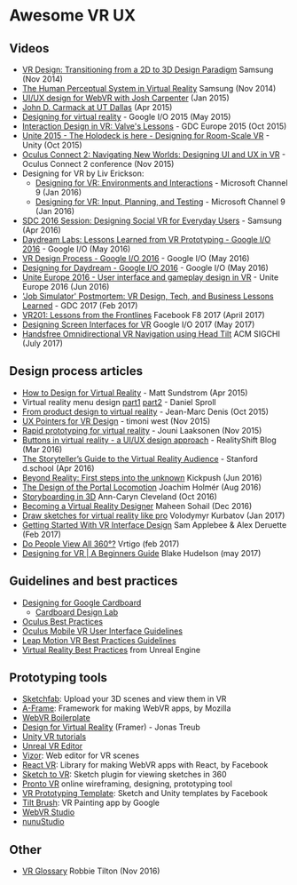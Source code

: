 # Awesome VR UX

## Videos

* [VR Design: Transitioning from a 2D to 3D Design Paradigm](https://www.youtube.com/watch?v=XjnHr_6WSqo) Samsung (Nov 2014)
* [The Human Perceptual System in Virtual Reality](https://www.youtube.com/watch?v=fx1oaRCGC1s) Samsung (Nov 2014)
* [UI/UX design for WebVR with Josh Carpenter](https://www.youtube.com/watch?v=ZOaOYTOpwyM) (Jan 2015)
* [John D. Carmack at UT Dallas](https://vimeo.com/126275510) (Apr 2015)
* [Designing for virtual reality](https://youtu.be/Qwh1LBzz3AU) - Google I/O 2015 (May 2015)
* [Interaction Design in VR: Valve's Lessons](https://www.youtube.com/watch?v=_vQo0ApkAtI) - GDC Europe 2015 (Oct 2015)
* [Unite 2015 - The Holodeck is here - Designing for Room-Scale VR](https://www.youtube.com/watch?v=U8mku0JvuLI) - Unity (Oct 2015)
* [Oculus Connect 2: Navigating New Worlds: Designing UI and UX in VR](https://www.youtube.com/watch?v=braV_c4M8oI) - Oculus Connect 2 conference (Nov 2015)
* Designing for VR by Liv Erickson:
  * [Designing for VR: Environments and Interactions](https://channel9.msdn.com/blogs/misslivirose/Designing-for-VR-Environments-and-Interactions) - Microsoft Channel 9 (Jan 2016)
  * [Designing for VR: Input, Planning, and Testing](https://channel9.msdn.com/blogs/misslivirose/Designing-for-VR-Input-Planning-and-Testing) - Microsoft Channel 9 (Jan 2016)
* [SDC 2016 Session: Designing Social VR for Everyday Users](https://www.youtube.com/watch?v=J3t7kmpboT4) - Samsung (Apr 2016)
* [Daydream Labs: Lessons Learned from VR Prototyping - Google I/O 2016](https://www.youtube.com/watch?v=lGUmTQgbiAY) - Google I/O (May 2016)
* [VR Design Process - Google I/O 2016](https://www.youtube.com/watch?v=-mcXAMDch7s) - Google I/O (May 2016)
* [Designing for Daydream - Google I/O 2016](https://www.youtube.com/watch?v=00vzW2-PvvE) - Google I/O (May 2016)
* [Unite Europe 2016 - User interface and gameplay design in VR](https://www.youtube.com/watch?v=mHt5epanF2c) - Unite Europe 2016 (Jun 2016)
* ['Job Simulator' Postmortem: VR Design, Tech, and Business Lessons Learned](http://www.gdcvault.com/play/1024256/-Job-Simulator-Postmortem-VR) - GDC 2017 (Feb 2017)
* [VR201: Lessons from the Frontlines](https://developers.facebook.com/videos/f8-2017/vr201-lessons-from-the-frontlines/) Facebook F8 2017 (April 2017)
* [Designing Screen Interfaces for VR](https://www.youtube.com/watch?v=ES9jArHRFHQ) Google I/O 2017 (May 2017)
* [Handsfree Omnidirectional VR Navigation using Head Tilt](https://www.youtube.com/watch?v=wY_406KAx5k) ACM SIGCHI (July 2017)

## Design process articles

* [How to Design for Virtual Reality](https://medium.com/backchannel/immersive-design-76499204d5f6) - Matt Sundstrom (Apr 2015)
* Virtual reality menu design [part1](http://www.wearear.de/virtual-reality-menu-design-part1/) [part2](http://www.wearear.de/virtual-reality-menu-design-part-2/) - Daniel Sproll
* [From product design to virtual reality](https://medium.com/google-design/from-product-design-to-virtual-reality-be46fa793e9b) - Jean-Marc Denis (Oct 2015)
* [UX Pointers for VR Design](https://medium.com/@timoni/ux-pointers-for-vr-design-dd52b718e19) - timoni west (Nov 2015)
* [Rapid prototyping for virtual reality](https://www.vincit.fi/en/blog/rapid-prototyping-for-virtual-reality-getting-started/) - Jouni Laaksonen (Nov 2015)
* [Buttons in virtual reality - a UI/UX design approach](http://realityshift.io/blog/buttons-in-virtual-reality-a-ui-ux-design-approach) - RealityShift Blog (Mar 2016)
* [The Storyteller’s Guide to the Virtual Reality Audience](https://medium.com/stanford-d-school/the-storyteller-s-guide-to-the-virtual-reality-audience-19e92da57497) - Stanford d.school (Apr 2016)
* [Beyond Reality: First steps into the unknown](https://medium.com/kickpush-design/beyond-reality-first-steps-into-the-unknown-cbb19f039e51) Kickpush (Jun 2016)
* [The Design of the Portal Locomotion](https://medium.com/neat-corp/the-design-of-the-portal-locomotion-2677f3b3f9b5) Joachim Holmér (Aug 2016)
* [Storyboarding in 3D](https://blog.prototypr.io/in-1949-pablo-picasso-worked-with-mit-educated-photographer-and-film-director-gjon-mili-in-a-6facc3f3d2dc) Ann-Caryn Cleveland (Oct 2016)
* [Becoming a Virtual Reality Designer](https://medium.com/facebook-design/becoming-a-virtual-reality-designer-9dcf6ddea4c3) Maheen Sohail (Dec 2016)
* [Draw sketches for virtual reality like pro](https://virtualrealitypop.com/vr-sketches-56599f99b357) Volodymyr Kurbatov (Jan 2017)
* [Getting Started With VR Interface Design](https://www.smashingmagazine.com/2017/02/getting-started-with-vr-interface-design/) Sam Applebee & Alex Deruette (Feb 2017)
* [Do People View All 360°?](https://blog.vrtigo.io/do-people-view-all-360-f60b858059fe) Vrtigo (feb 2017)
* [Designing for VR | A Beginners Guide](https://blog.prototypr.io/designing-for-vr-a-beginners-guide-d2fe37902146) Blake Hudelson (may 2017)

## Guidelines and best practices

* [Designing for Google Cardboard](https://www.google.com/design/spec-vr/designing-for-google-cardboard/a-new-dimension.html)
  * [Cardboard Design Lab](https://play.google.com/store/apps/details?id=com.google.vr.cardboard.apps.designlab)
* [Oculus Best Practices](https://developer.oculus.com/documentation/intro-vr/latest/concepts/bp_intro/)
* [Oculus Mobile VR User Interface Guidelines](https://developer.oculus.com/documentation/mobilesdk/latest/concepts/mobile-ui-guidelines-intro/)
* [Leap Motion VR Best Practices Guidelines](https://developer.leapmotion.com/assets/Leap%20Motion%20VR%20Best%20Practices%20Guidelines.pdf)
* [Virtual Reality Best Practices](https://docs.unrealengine.com/latest/INT/Platforms/VR/ContentSetup/index.html) from Unreal Engine

## Prototyping tools

* [Sketchfab](https://sketchfab.com/): Upload your 3D scenes and view them in VR
* [A-Frame](https://aframe.io/): Framework for making WebVR apps, by Mozilla
* [WebVR Boilerplate](https://github.com/borismus/webvr-boilerplate)
* [Design for Virtual Reality](https://blog.framer.com/design-for-virtual-reality-b510b4641ca9) (Framer) - Jonas Treub
* [Unity VR tutorials](http://unity3d.com/learn/tutorials/topics/virtual-reality/)
* [Unreal VR Editor](https://docs.unrealengine.com/latest/INT/Engine/Editor/VR/index.html)
* [Vizor](http://vizor.io): Web editor for VR scenes
* [React VR](https://github.com/facebookincubator/react-vr): Library for making WebVR apps with React, by Facebook
* [Sketch to VR](https://github.com/auxdesigner/Sketch-to-VR): Sketch plugin for viewing sketches in 360
* [Pronto VR](http://prontovr.com/) online wireframing, designing, prototyping tool
* [VR Prototyping Template](http://facebook.design/vr-template): Sketch and Unity templates by Facebook
* [Tilt Brush](https://www.tiltbrush.com/): VR Painting app by Google
* [WebVR Studio](http://webvrstudio.com/)
* [nunuStudio](http://nunustudio.org)

## Other
* [VR Glossary](https://medium.com/@robbietilton/vr-glossary-81f1d8b5dccc) Robbie Tilton (Nov 2016)
